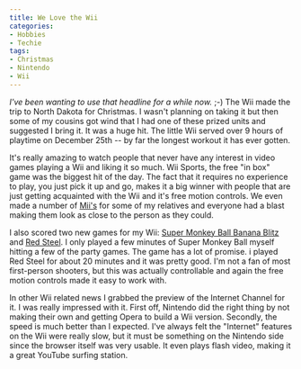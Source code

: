 ```yaml
---
title: We Love the Wii
categories:
- Hobbies
- Techie
tags:
- Christmas
- Nintendo
- Wii
---
```


_I've been wanting to use that headline for a while now._ ;-)
The Wii made the trip to North Dakota for Christmas. I wasn't planning on taking it but then some of my cousins got wind that I had one of these prized units and suggested I bring it. It was a huge hit. The little Wii served over 9 hours of playtime on December 25th -- by far the longest workout it has ever gotten.

It's really amazing to watch people that never have any interest in video games playing a Wii and liking it so much. Wii Sports, the free "in box" game was the biggest hit of the day. The fact that it requires no experience to play, you just pick it up and go, makes it a big winner with people that are just getting acquainted with the Wii and it's free motion controls. We even made a number of [Mii's](http://en.wikipedia.org/wiki/Wii_Channels#Mii_Channel) for some of my relatives and everyone had a blast making them look as close to the person as they could.

I also scored two new games for my Wii: [Super Monkey Ball Banana Blitz](http://www.amazon.com/dp/B000GHLBUA/?tag=thingelstad-20) and [Red Steel](http://www.amazon.com/dp/B000G7PMX2/?tag=thingelstad-20). I only played a few minutes of Super Monkey Ball myself hitting a few of the party games. The game has a lot of promise. i played Red Steel for about 20 minutes and it was pretty good. I'm not a fan of most first-person shooters, but this was actually controllable and again the free motion controls made it easy to work with.

In other Wii related news I grabbed the preview of the Internet Channel for it. I was really impressed with it. First off, Nintendo did the right thing by not making their own and getting Opera to build a Wii version. Secondly, the speed is much better than I expected. I've always felt the "Internet" features on the Wii were really slow, but it must be something on the Nintendo side since the browser itself was very usable. It even plays flash video, making it a great YouTube surfing station.
